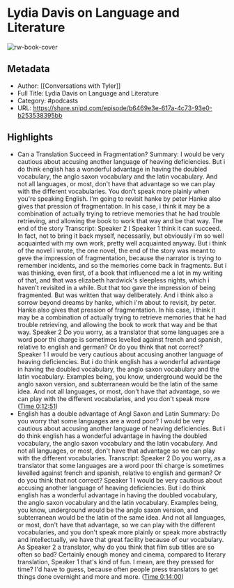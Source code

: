# Lydia Davis on Language and Literature

![rw-book-cover](https://images.weserv.nl/?url=https%3A%2F%2Fssl-static.libsyn.com%2Fp%2Fassets%2F7%2F1%2F7%2Fb%2F717bd07f94e956cea04421dee9605cbd%2FCWT_-_Podcast_Art_-_3000x3000.jpg&w=100&h=100)

## Metadata
- Author: [[Conversations with Tyler]]
- Full Title: Lydia Davis on Language and Literature
- Category: #podcasts
- URL: https://share.snipd.com/episode/b6469e3e-617a-4c73-93e0-b253538395bb

## Highlights
- Can a Translation Succeed in Fragmentation?
  Summary:
  I would be very cautious about accusing another language of heaving deficiencies. But i do think english has a wonderful advantage in having the doubled vocabulary, the anglo saxon vocabulary and the latin vocabulary. And not all languages, or most, don't have that advantage so we can play with the different vocabularies. You don't speak more plainly when you're speaking English. I'm going to revisit hanke by peter Hanke also gives that pression of fragmentation. In his case, i think it may be a combination of actually trying to retrieve memories that he had trouble retrieving, and allowing the book to work that way and be that way. The end of the story
  Transcript:
  Speaker 2
  I
  Speaker 1
  think it can succeed. In fact, not to bring it back myself, necessarily, but obviously i'm so well acquainted with my own work, pretty well acquainted anyway. But i think of the novel i wrote, the one novel, the end of the story was meant to geve the impression of fragmentation, because the narrator is trying to remember incidents, and so the memories come back in fragments. But i was thinking, even first, of a book that influenced me a lot in my writing of that, and that was elizabeth hardwick's sleepless nights, which i haven't revisited in a while. But that too gave the impression of being fragmented. But was written that way deliberately. And i think also a sorrow beyond dreams by hanke, which i'm about to revisit, by peter. Hanke also gives that pression of fragmentation. In his case, i think it may be a combination of actually trying to retrieve memories that he had trouble retrieving, and allowing the book to work that way and be that way.
  Speaker 2
  Do you worry, as a translator that some languages are a word poor thi charge is sometimes levelled against french and spanish, relative to english and german? Or do you think that not correct?
  Speaker 1
  I would be very cautious about accusing another language of heaving deficiencies. But i do think english has a wonderful advantage in having the doubled vocabulary, the anglo saxon vocabulary and the latin vocabulary. Examples being, you know, underground would be the anglo saxon version, and subterranean would be the latin of the same idea. And not all languages, or most, don't have that advantage, so we can play with the different vocabularies, and you don't speak more ([Time 0:12:51](https://share.snipd.com/snip/8ca09ddf-2a8e-4067-a7e8-b9f8c72b5e04))
- English has a double advantage of Angl Saxon and Latin
  Summary:
  Do you worry that some languages are a word poor? I would be very cautious about accusing another language of heaving deficiencies. But i do think english has a wonderful advantage in having the doubled vocabulary, the anglo saxon vocabulary and the latin vocabulary. And not all languages, or most, don't have that advantage so we can play with the different vocabularies.
  Transcript:
  Speaker 2
  Do you worry, as a translator that some languages are a word poor thi charge is sometimes levelled against french and spanish, relative to english and german? Or do you think that not correct?
  Speaker 1
  I would be very cautious about accusing another language of heaving deficiencies. But i do think english has a wonderful advantage in having the doubled vocabulary, the anglo saxon vocabulary and the latin vocabulary. Examples being, you know, underground would be the anglo saxon version, and subterranean would be the latin of the same idea. And not all languages, or most, don't have that advantage, so we can play with the different vocabularies, and you don't speak more plainly or speak more abstractly and intellectually, we have that great facility because of our vocabulary. As
  Speaker 2
  a translator, why do you think that film sub titles are so often so bad? Certainly enough money and cinema, compared to literary translation,
  Speaker 1
  that's kind of fun. I mean, are they pressed for time? I'd have to guess, because often people press translators to get things done overnight and more and more. ([Time 0:14:00](https://share.snipd.com/snip/4bbc1a48-d0b9-4b45-8bc9-37f590d79956))
